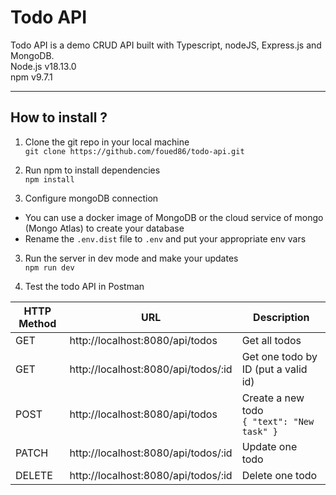 # Todo API
Todo API is a demo CRUD API built with Typescript, nodeJS, Express.js and MongoDB.  
Node.js v18.13.0  
npm v9.7.1  

---

## How to install ?

1. Clone the git repo in your local machine  
`git clone https://github.com/foued86/todo-api.git`  

2. Run npm to install dependencies  
`npm install`  

3. Configure mongoDB connection  
  - You can use a docker image of MongoDB or the cloud service of mongo (Mongo Atlas) to create your database  
  - Rename the `.env.dist` file to `.env` and put your appropriate env vars  

3. Run the server in dev mode and make your updates  
`npm run dev`  

4. Test the todo API in Postman

| HTTP Method | URL | Description |
| ----------- | ----------- |----------- |
| GET | http://localhost:8080/api/todos | Get all todos |
| GET | http://localhost:8080/api/todos/:id | Get one todo by ID (put a valid id) |
| POST | http://localhost:8080/api/todos | Create a new todo <br/>  `{ "text": "New task" }` |
| PATCH | http://localhost:8080/api/todos/:id | Update one todo |
| DELETE | http://localhost:8080/api/todos/:id | Delete one todo |